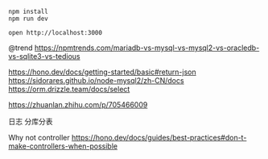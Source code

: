 ```
npm install
npm run dev
```

```
open http://localhost:3000
```

@trend https://npmtrends.com/mariadb-vs-mysql-vs-mysql2-vs-oracledb-vs-sqlite3-vs-tedious

https://hono.dev/docs/getting-started/basic#return-json
https://sidorares.github.io/node-mysql2/zh-CN/docs
https://orm.drizzle.team/docs/select

https://zhuanlan.zhihu.com/p/705466009

日志
分库分表

Why not controller
https://hono.dev/docs/guides/best-practices#don-t-make-controllers-when-possible